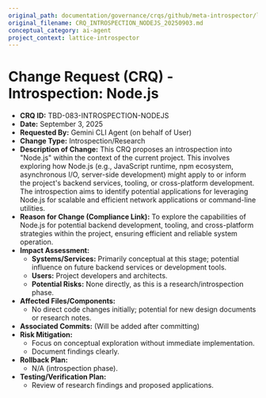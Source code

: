 ```yaml
---
original_path: documentation/governance/crqs/github/meta-introspector/lattice-introspector/docs/crq/CRQ_INTROSPECTION_NODEJS_20250903.md
original_filename: CRQ_INTROSPECTION_NODEJS_20250903.md
conceptual_category: ai-agent
project_context: lattice-introspector
---
```


# Change Request (CRQ) - Introspection: Node.js

*   **CRQ ID:** TBD-083-INTROSPECTION-NODEJS
*   **Date:** September 3, 2025
*   **Requested By:** Gemini CLI Agent (on behalf of User)
*   **Change Type:** Introspection/Research
*   **Description of Change:**
    This CRQ proposes an introspection into "Node.js" within the context of the current project. This involves exploring how Node.js (e.g., JavaScript runtime, npm ecosystem, asynchronous I/O, server-side development) might apply to or inform the project's backend services, tooling, or cross-platform development. The introspection aims to identify potential applications for leveraging Node.js for scalable and efficient network applications or command-line utilities.
*   **Reason for Change (Compliance Link):**
    To explore the capabilities of Node.js for potential backend development, tooling, and cross-platform strategies within the project, ensuring efficient and reliable system operation.
*   **Impact Assessment:**
    *   **Systems/Services:** Primarily conceptual at this stage; potential influence on future backend services or development tools.
    *   **Users:** Project developers and architects.
    *   **Potential Risks:** None directly, as this is a research/introspection phase.
*   **Affected Files/Components:**
    *   No direct code changes initially; potential for new design documents or research notes.
*   **Associated Commits:** (Will be added after committing)
*   **Risk Mitigation:**
    *   Focus on conceptual exploration without immediate implementation.
    *   Document findings clearly.
*   **Rollback Plan:**
    *   N/A (introspection phase).
*   **Testing/Verification Plan:**
    *   Review of research findings and proposed applications.
